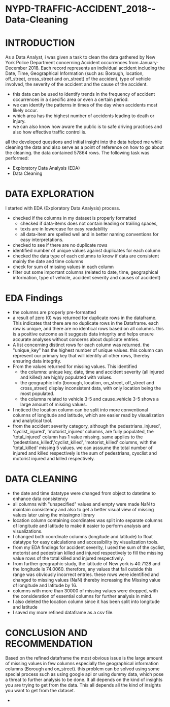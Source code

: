 # NYPD-TRAFFIC-ACCIDENT_2018--Data-Cleaning

# INTRODUCTION
As a Data Analyst, i was given a task to clean the data gathered by New York Police Department concerning Accident occurrences from January- December 2018. Each record represents an individual accident including the Date, Time, Geographical Information (such as: Borough, location, off_street, cross_street and on_street) of the accident, type of vehicle involved, the severity of the accident and the cause of the accident. 
-	this data can be used to identify trends in the frequency of accident occurrences in a specific area or even a certain period.
-	we can identify the patterns in times of the day when accidents most likely occur.
-	which area has the highest number of accidents leading to death or injury.
-	we can also know how aware the public is to safe driving practices and also how effective traffic control is.

all the developed questions and initial insight into the data helped me while cleaning the data and also serve as a point of reference on how to go about the cleaning.
the data contained 57864 rows.
The following task was performed:
-	Exploratory Data Analysis (EDA)
-	Data Cleaning

# DATA EXPLORATION
I started with EDA (Exploratory Data Analysis) process. 
-	checked if the columns in my dataset is properly formatted
    - checked if data-items does not contain leading or trailing spaces, 
    - texts are in lowercase for easy readability
    - all data-item are spelled well and in better naming conventions for easy interpretations.
-	checked to see if there are no duplicate rows
-	identified number of unique values against duplicates for each column
-	checked the data type of each columns to know if data are consistent mainly the date and time columns
-	check for sum of missing values in each column
-	filter out some important columns (related to date, time, geographical information, type of vehicle, accident severity and causes of accident)

  
#  EDA Findings
-	the columns are properly pre-formatted
-	a result of zero (0) was returned for duplicate rows in the dataframe. This indicates that there are no duplicate rows in the Dataframe. each row is unique, and there are no identical rows based on all columns. this is a positive outcome as it suggests data integrity and helps ensure accurate analyses without concerns about duplicate entries.
-	A list concerning distinct rows for each column was returned. the "unique_key" has the highest number of unique values. this column can represent our primary key that will identify all other rows, thereby ensuring data integrity.
-	From the values returned for missing values. This identified
     - the columns: unique key, date, time and accident severity (all injured and killed) are highly populated with values. 
     - the geographic info (borough, location, on_street, off_street and cross_street) display inconsistent data, with only location being the most populated.
     - the columns related to vehicle 3-5 and cause_vehicle 3-5 shows a large amount of missing values.
-	I noticed the location column can be split into more conventional columns of longitude and latitude, which are easier read by visualization and analytical tool.
-	from the accident severity category, although the pedestrians_injured', 'cyclist_injured', 'motorist_injured' columns, are fully populated, the 'total_injured' column has 1 value missing. same applies to the 'pedestrians_killed','cyclist_killed', 'motorist_killed' columns, with the 'total_killed' missing 5 values. we can asssume the total number of injured and killed respectively is the sum of pedestrians, cysclist and motorist injured and killed respectively.


# DATA CLEANING
-	the date and time datatype were changed from object to datetime to enhance data consistency
-	all columns with "unspecified" values and empty were made NaN to maintain consistency and also to get a better visual view of missing values later using the missingno library
-	location column containing coordinates was split into separate columns of longitude and latitude to make it easier to perform analysis and visualizations.
-	I changed both coordinate columns (longitude and latitude) to float datatype for easy calculations and accessibility by visualization tools.
-	from my EDA findings for accident severity, I used the sum of the cyclist, motorist and pedestrian killed and injured respectively to fill the missing value rows of the total killed and injured respectively.
-	from further geographic study, the latitude of New york is 40.7128 and the longitude is 74.0060. therefore, any values that fall outside this range was obviously incorrect entries. these rows were identified and changed to missing values (NaN) thereby increasing the Missing value of longitude and latitude by 16.
-	columns with more than 30000 of missing values were dropped, with the consideration of essential columns for further analysis in mind.
-	I also deleted the location column since it has been split into longitude and latitude
-	I saved my more refined dataframe as a csv file.	

#  CONCLUSION AND RECOMMENDATION
Based on the refined dataframe the most obvious issue is the large amount of missing values in few columns especially the geographical information columns (Borough and on_street).
this problem can be solved using some special process such as using google api or using dummy data, which pose a threat to further analysis to be done. It all depends on the kind of insights you are trying to get from the data. 
This all depends all the kind of insights you want to get from the dataset. 




 - 
